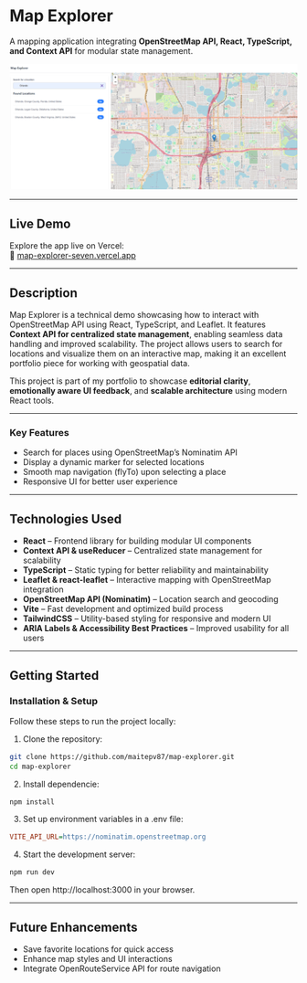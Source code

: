 # **Map Explorer**

A mapping application integrating **OpenStreetMap API, React, TypeScript, and Context API** for modular state management.

![App Screenshot](./src/assets/Screenshot_Map.png)

---

## Live Demo

Explore the app live on Vercel:  
🔗 [map-explorer-seven.vercel.app](https://map-explorer-seven.vercel.app)

---

## **Description**

Map Explorer is a technical demo showcasing how to interact with OpenStreetMap API using React, TypeScript, and Leaflet. It features **Context API for centralized state management**, enabling seamless data handling and improved scalability. The project allows users to search for locations and visualize them on an interactive map, making it an excellent portfolio piece for working with geospatial data.

This project is part of my portfolio to showcase **editorial clarity**, **emotionally aware UI feedback**, and **scalable architecture** using modern React tools.

---

### **Key Features**

- Search for places using OpenStreetMap’s Nominatim API
- Display a dynamic marker for selected locations
- Smooth map navigation (flyTo) upon selecting a place
- Responsive UI for better user experience

---

## Technologies Used

- **React** – Frontend library for building modular UI components
- **Context API & useReducer** – Centralized state management for scalability
- **TypeScript** – Static typing for better reliability and maintainability
- **Leaflet & react-leaflet** – Interactive mapping with OpenStreetMap integration
- **OpenStreetMap API (Nominatim)** – Location search and geocoding
- **Vite** – Fast development and optimized build process
- **TailwindCSS** – Utility-based styling for responsive and modern UI
- **ARIA Labels & Accessibility Best Practices** – Improved usability for all users

---

## **Getting Started**

### **Installation & Setup**

Follow these steps to run the project locally:

1. Clone the repository:

```bash
git clone https://github.com/maitepv87/map-explorer.git
cd map-explorer
```

2. Install dependencie:

```bash
npm install
```

3. Set up environment variables in a .env file:

```ini
VITE_API_URL=https://nominatim.openstreetmap.org
```

4. Start the development server:

```bash
npm run dev
```

Then open http://localhost:3000 in your browser.

---

## Future Enhancements

- Save favorite locations for quick access
- Enhance map styles and UI interactions
- Integrate OpenRouteService API for route navigation
